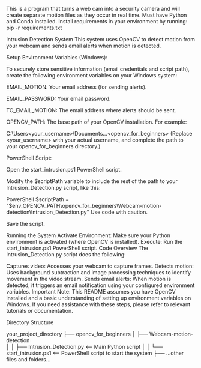 This is a program that turns a web cam into a security camera and will create separate motion files as they occur in real time.
Must have Python and Conda installed. Install requirements in your environment by running:
pip -r requirements.txt

Intrusion Detection System
This system uses OpenCV to detect motion from your webcam and sends email alerts when motion is detected.

Setup
Environment Variables (Windows):

To securely store sensitive information (email credentials and script path), create the following environment variables on your Windows system:

EMAIL_MOTION: Your email address (for sending alerts).

EMAIL_PASSWORD: Your email password.

TO_EMAIL_MOTION: The email address where alerts should be sent.

OPENCV_PATH:  The base path of your OpenCV installation. For example:

C:\Users\<your_username>\Documents\...\<opencv_for_beginners>
(Replace <your_username> with your actual username, and complete the path to your opencv_for_beginners directory.)

PowerShell Script:

Open the start_intrusion.ps1 PowerShell script.

Modify the $scriptPath variable to include the rest of the path to your Intrusion_Detection.py script, like this:

PowerShell
$scriptPath = "$env:OPENCV_PATH\opencv_for_beginners\Webcam-motion-detection\Intrusion_Detection.py"
Use code with caution.

Save the script.

Running the System
Activate Environment: Make sure your Python environment is activated (where OpenCV is installed).
Execute: Run the start_intrusion.ps1 PowerShell script.
Code Overview
The Intrusion_Detection.py script does the following:

Captures video: Accesses your webcam to capture frames.
Detects motion: Uses background subtraction and image processing techniques to identify movement in the video stream.
Sends email alerts: When motion is detected, it triggers an email notification using your configured environment variables.
Important Note: This README assumes you have OpenCV installed and a basic understanding of setting up environment variables on Windows. If you need assistance with these steps, please refer to relevant tutorials or documentation.

Directory Structure

your_project_directory
├── opencv_for_beginners
│   ├── Webcam-motion-detection          
│   │   ├── Intrusion_Detection.py     <-- Main Python script
│   │   └── start_intrusion.ps1        <-- PowerShell script to start the system
├── ...other files and folders...